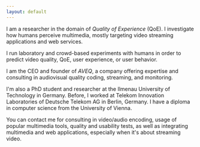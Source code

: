 ```yaml
---
layout: default
---
```


I am a researcher in the domain of *Quality of Experience* (QoE). I investigate how humans perceive multimedia, mostly targeting video streaming applications and web services.

I run laboratory and crowd-based experiments with humans in order to predict video quality, QoE, user experience, or user behavior.

I am the CEO and founder of *AVEQ*, a company offering expertise and consulting in audiovisual quality coding, streaming, and monitoring.

I'm also a PhD student and researcher at the Ilmenau University of Technology in Germany. Before, I worked at Telekom Innovation Laboratories of Deutsche Telekom AG in Berlin, Germany. I have a diploma in computer science from the University of Vienna.

You can contact me for consulting in video/audio encoding, usage of popular multimedia tools, quality and usability tests, as well as integrating multimedia and web applications, especially when it's about streaming video.
